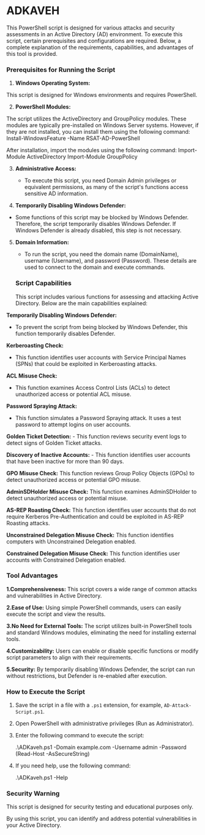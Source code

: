 # ADKAVEH
This PowerShell script is designed for various attacks and security 
assessments in an Active Directory (AD) environment. To execute this 
script, certain prerequisites and configurations are required. Below, a 
complete explanation of the requirements, capabilities, and advantages 
of this tool is provided.

 ### Prerequisites for Running the Script

1. **Windows Operating System:**

This script is designed for Windows environments and requires PowerShell.

2. **PowerShell Modules:**

 The script utilizes the ActiveDirectory and GroupPolicy
 modules. These modules are typically pre-installed on Windows Server 
 systems. However, if they are not installed, you can install them using 
 the following command:
                       Install-WindowsFeature -Name RSAT-AD-PowerShell

After installation, import the modules using the following command:
                       Import-Module ActiveDirectory
                       Import-Module GroupPolicy

3. **Administrative Access:**
   - To execute this script, you need Domain Admin privileges or equivalent 
     permissions, as many of the script's functions access sensitive AD information.

4. **Temporarily Disabling Windows Defender:**
  - Some functions of this script may be blocked by Windows Defender. Therefore,
    the script temporarily disables Windows Defender. If Windows Defender 
    is already disabled, this step is not necessary.

5. **Domain Information:**
   - To run the script, you need the domain name (DomainName), username 
     (Username), and password (Password). These details are used to connect 
      to the domain and execute commands.

   ### Script Capabilities
   
     This script includes various functions for assessing and attacking Active Directory. Below are the main capabilities        explained:

 **Temporarily Disabling Windows Defender:**
   - To prevent the script from being blocked by Windows Defender, this function temporarily disables Defender.

**Kerberoasting Check:**
   - This function identifies user accounts with Service Principal Names (SPNs) that could be exploited in Kerberoasting attacks.
 
**ACL Misuse Check:**
   - This function examines Access Control Lists (ACLs) to detect unauthorized access or potential ACL misuse.

**Password Spraying Attack:**
   - This function simulates a Password Spraying attack. It uses a test password to attempt logins on user accounts.

**Golden Ticket Detection:**
    - This function reviews security event logs to detect signs of Golden Ticket attacks.

**Discovery of Inactive Accounts:**
    - This function identifies user accounts that have been inactive for more than 90 days.

**GPO Misuse Check:**
      This function reviews Group Policy Objects (GPOs) to detect unauthorized access or potential GPO misuse.

**AdminSDHolder Misuse Check:**
      This function examines AdminSDHolder to detect unauthorized access or potential misuse.

**AS-REP Roasting Check:**
      This function identifies user accounts that do not require Kerberos 
      Pre-Authentication and could be exploited in AS-REP Roasting attacks.

**Unconstrained Delegation Misuse Check:**
      This function identifies computers with Unconstrained Delegation enabled.

**Constrained Delegation Misuse Check:**
      This function identifies user accounts with Constrained Delegation enabled.

### Tool Advantages

**1.Comprehensiveness:**
       This script covers a wide range of common attacks and vulnerabilities in Active Directory.

**2.Ease of Use:**
       Using simple PowerShell commands, users can easily execute the script and view the results.

**3.No Need for External Tools:**
        The script utilizes built-in PowerShell tools and standard Windows modules, eliminating the need for installing              external tools.

**4.Customizability:**
         Users can enable or disable specific functions or modify script parameters to align with their requirements.

**5.Security:**
         By temporarily disabling Windows Defender, the script can run without restrictions, but Defender is re-enabled              after execution.

### How to Execute the Script

1. Save the script in a file with a `.ps1` extension, for example, `AD-Attack-Script.ps1`.

2. Open PowerShell with administrative privileges (Run as Administrator).

3. Enter the following command to execute the script:

   .\ADKaveh.ps1 -Domain example.com -Username admin -Password (Read-Host -AsSecureString)
   
4. If you need help, use the following command:

    .\ADKaveh.ps1 -Help

   
### Security Warning

This script is designed for security testing and educational purposes only.

By using this script, you can identify and address potential vulnerabilities in your Active Directory.


